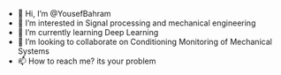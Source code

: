 - 👋 Hi, I’m @YousefBahram
- 👀 I’m interested in Signal processing and mechanical engineering
- 🌱 I’m currently learning Deep Learning 
- 💞️ I’m looking to collaborate on Conditioning Monitoring of Mechanical Systems
- 📫 How to reach me? its your problem

<!---
YousefBahram/YousefBahram is a ✨ special ✨ repository because its `README.md` (this file) appears on your GitHub profile.
You can click the Preview link to take a look at your changes.
--->

